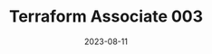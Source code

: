 ---
title: Terraform Associate 003
date: 2023-08-11
external_link: https://www.credly.com/badges/cb0941b1-242e-4e56-9849-cad4679313a0
tags:
  - Terraform
  - Hashicorp
---